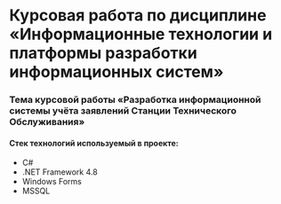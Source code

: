 # Курсовая работа по дисциплине «Информационные технологии и платформы разработки информационных систем»
### Тема курсовой работы «Разработка информационной системы учёта заявлений Станции Технического Обслуживания»
#### Стек технологий используемый в проекте:
- С#
- .NET Framework 4.8
- Windows Forms
- MSSQL
